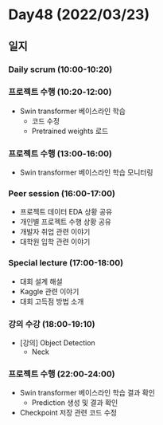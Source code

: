 # Day48 (2022/03/23)

## 일지

### Daily scrum (10:00-10:20)

### 프로젝트 수행 (10:20-12:00)

  * Swin transformer 베이스라인 학습
    * 코드 수정
    * Pretrained weights 로드

### 프로젝트 수행 (13:00-16:00)

  * Swin transformer 베이스라인 학습 모니터링

### Peer session (16:00-17:00)

  * 프로젝트 데이터 EDA 상황 공유
  * 개인별 프로젝트 수행 상황 공유
  * 개발자 취업 관련 이야기
  * 대학원 입학 관련 이야기

### Special lecture (17:00-18:00)

  * 대회 설계 해설
  * Kaggle 관련 이야기
  * 대회 고득점 방법 소개

### 강의 수강 (18:00-19:10)

  * [강의] Object Detection
    * Neck

### 프로젝트 수행 (22:00-24:00)

  * Swin transformer 베이스라인 학습 결과 확인
    * Prediction 생성 및 결과 확인
  * Checkpoint 저장 관련 코드 수정
